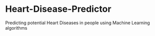 # Heart-Disease-Predictor
Predicting potential Heart Diseases in people using Machine Learning algorithms
